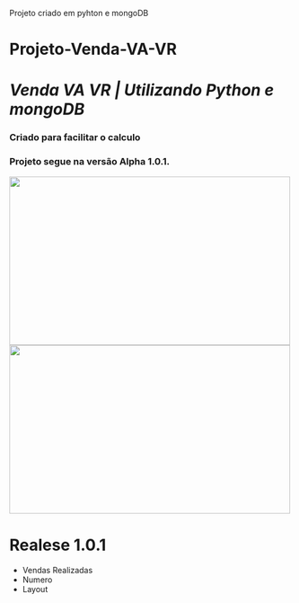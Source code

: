 
Projeto criado em pyhton e mongoDB

# Projeto-Venda-VA-VR

# **_Venda VA VR | Utilizando Python e mongoDB_**

### **Criado para facilitar o calculo**


### Projeto segue na versão Alpha 1.0.1.  

<img align="center" width="500px" height="300px" src="https://media2.giphy.com/media/v1.Y2lkPTc5MGI3NjExZjdiZTNiNzg3ODU4NjNmOWVmMzA0ZDdiNGMzMjgyZTYxYmUyMmQ5OCZlcD12MV9pbnRlcm5hbF9naWZzX2dpZklkJmN0PWc/v2YNyPXxF8QbVUVT2Z/giphy.gif">

<img align="center" width="500px" height="300px" src="https://media0.giphy.com/media/v1.Y2lkPTc5MGI3NjExNTQ1MDg4YTU1MWRlMjY2NzAwZjA3ZTZiYTFkODU1M2ZkZDQ5ZGMxOSZlcD12MV9pbnRlcm5hbF9naWZzX2dpZklkJmN0PWc/BSoizPMGROlW49Uqqx/giphy.gif">


# Realese 1.0.1 
  * Vendas Realizadas
  * Numero
  * Layout

